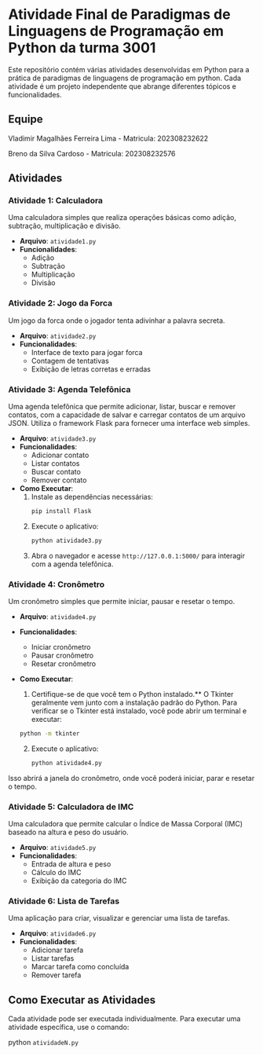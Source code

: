 # Atividade Final de Paradigmas de Linguagens de Programação em Python da turma 3001 

Este repositório contém várias atividades desenvolvidas em Python para a prática de paradigmas de linguagens de programação em python. Cada atividade é um projeto independente que abrange diferentes tópicos e funcionalidades.

## Equipe

Vladimir Magalhães Ferreira Lima - Matricula: 202308232622

Breno da Silva Cardoso - Matricula: 202308232576

## Atividades

### Atividade 1: Calculadora

Uma calculadora simples que realiza operações básicas como adição, subtração, multiplicação e divisão.

- **Arquivo**: `atividade1.py`
- **Funcionalidades**:
  - Adição
  - Subtração
  - Multiplicação
  - Divisão

### Atividade 2: Jogo da Forca

Um jogo da forca onde o jogador tenta adivinhar a palavra secreta.

- **Arquivo**: `atividade2.py`
- **Funcionalidades**:
  - Interface de texto para jogar forca
  - Contagem de tentativas
  - Exibição de letras corretas e erradas

### Atividade 3: Agenda Telefônica

Uma agenda telefônica que permite adicionar, listar, buscar e remover contatos, com a capacidade de salvar e carregar contatos de um arquivo JSON. Utiliza o framework Flask para fornecer uma interface web simples.

- **Arquivo**: `atividade3.py`
- **Funcionalidades**:
  - Adicionar contato
  - Listar contatos
  - Buscar contato
  - Remover contato
- **Como Executar**:
  1. Instale as dependências necessárias:
      ```sh
      pip install Flask
      ```
  2. Execute o aplicativo:
      ```sh
      python atividade3.py
      ```
  3. Abra o navegador e acesse `http://127.0.0.1:5000/` para interagir com a agenda telefônica.

### Atividade 4: Cronômetro

Um cronômetro simples que permite iniciar, pausar e resetar o tempo.

- **Arquivo**: `atividade4.py`
- **Funcionalidades**:
  - Iniciar cronômetro
  - Pausar cronômetro
  - Resetar cronômetro

- **Como Executar**:
  1. Certifique-se de que você tem o Python instalado.** O Tkinter geralmente vem junto com a instalação padrão do Python. Para verificar se o Tkinter está instalado, você pode abrir um terminal e executar:

    ```sh
    python -m tkinter
    ```
  2. Execute o aplicativo:
      ```sh
      python atividade4.py
      ```
Isso abrirá a janela do cronômetro, onde você poderá iniciar, parar e resetar o tempo.

### Atividade 5: Calculadora de IMC

Uma calculadora que permite calcular o Índice de Massa Corporal (IMC) baseado na altura e peso do usuário.

- **Arquivo**: `atividade5.py`
- **Funcionalidades**:
  - Entrada de altura e peso
  - Cálculo do IMC
  - Exibição da categoria do IMC

### Atividade 6: Lista de Tarefas

Uma aplicação para criar, visualizar e gerenciar uma lista de tarefas.

- **Arquivo**: `atividade6.py`
- **Funcionalidades**:
  - Adicionar tarefa
  - Listar tarefas
  - Marcar tarefa como concluída
  - Remover tarefa

## Como Executar as Atividades

Cada atividade pode ser executada individualmente. Para executar uma atividade específica, use o comando:

python `atividadeN.py`


